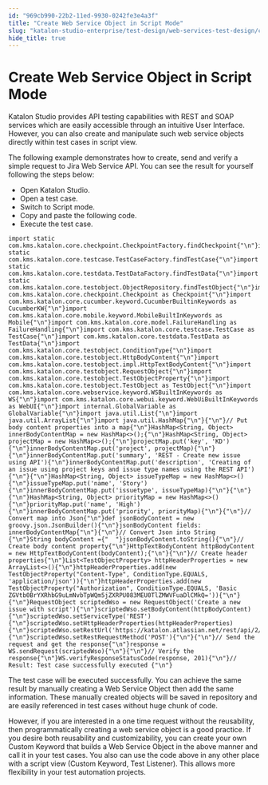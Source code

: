 ```yaml
---
id: "969cb990-22b2-11ed-9930-0242fe3e4a3f"
title: "Create Web Service Object in Script Mode"
slug: "katalon-studio-enterprise/test-design/web-services-test-design/create-web-service-object-in-script-mode"
hide_title: true
---
```

  

# <a id="id" class="anchor_top_offset"/><a id="ariaid-title1" class="anchor_top_offset"/>Create Web Service Object in Script Mode

  
    
<p xmlns="http://www.w3.org/1999/xhtml" className="p">Katalon Studio provides API testing capabilities with REST and   SOAP services which are easily accessible through an intuitive User   Interface. However, you can also create and manipulate such web   service objects directly within test cases in script view.</p> 
    
<p xmlns="http://www.w3.org/1999/xhtml" className="p">The following example demonstrates how to create, send and   verify a simple request to Jira Web Service API. You can see the   result for yourself following the steps below:</p> 
    
<ul xmlns="http://www.w3.org/1999/xhtml" className="ul">   <li className="li">Open Katalon Studio.</li>   <li className="li">Open a test case.</li>   <li className="li">Switch to Script mode.</li>   <li className="li">Copy and paste the following code.</li>   <li className="li">Execute the test case.</li> </ul> 
          
<pre xmlns="http://www.w3.org/1999/xhtml" className="pre codeblock"><code>import static com.kms.katalon.core.checkpoint.CheckpointFactory.findCheckpoint{"\n"}import static com.kms.katalon.core.testcase.TestCaseFactory.findTestCase{"\n"}import static com.kms.katalon.core.testdata.TestDataFactory.findTestData{"\n"}import static com.kms.katalon.core.testobject.ObjectRepository.findTestObject{"\n"}import com.kms.katalon.core.checkpoint.Checkpoint as Checkpoint{"\n"}import com.kms.katalon.core.cucumber.keyword.CucumberBuiltinKeywords as CucumberKW{"\n"}import com.kms.katalon.core.mobile.keyword.MobileBuiltInKeywords as Mobile{"\n"}import com.kms.katalon.core.model.FailureHandling as FailureHandling{"\n"}import com.kms.katalon.core.testcase.TestCase as TestCase{"\n"}import com.kms.katalon.core.testdata.TestData as TestData{"\n"}import com.kms.katalon.core.testobject.ConditionType{"\n"}import com.kms.katalon.core.testobject.HttpBodyContent{"\n"}import com.kms.katalon.core.testobject.impl.HttpTextBodyContent{"\n"}import com.kms.katalon.core.testobject.RequestObject{"\n"}import com.kms.katalon.core.testobject.TestObjectProperty{"\n"}import com.kms.katalon.core.testobject.TestObject as TestObject{"\n"}import com.kms.katalon.core.webservice.keyword.WSBuiltInKeywords as WS{"\n"}import com.kms.katalon.core.webui.keyword.WebUiBuiltInKeywords as WebUI{"\n"}import internal.GlobalVariable as GlobalVariable{"\n"}import java.util.List{"\n"}import java.util.ArrayList{"\n"}import java.util.HashMap{"\n"}{"\n"}// Put body content properties into a map{"\n"}HashMap&lt;String, Object&gt; innerBodyContentMap = new HashMap&lt;&gt;();{"\n"}HashMap&lt;String, Object&gt; projectMap = new HashMap&lt;&gt;();{"\n"}projectMap.put('key', 'KD'){"\n"}innerBodyContentMap.put('project', projectMap){"\n"}{"\n"}innerBodyContentMap.put('summary', 'REST - Create new issue using API'){"\n"}innerBodyContentMap.put('description', 'Creating of an issue using project keys and issue type names using the REST API'){"\n"}{"\n"}HashMap&lt;String, Object&gt; issueTypeMap = new HashMap&lt;&gt;(){"\n"}issueTypeMap.put('name', 'Story'){"\n"}innerBodyContentMap.put('issuetype', issueTypeMap){"\n"}{"\n"}{"\n"}HashMap&lt;String, Object&gt; priorityMap = new HashMap&lt;&gt;(){"\n"}priorityMap.put('name', 'High'){"\n"}innerBodyContentMap.put('priority', priorityMap){"\n"}{"\n"}// Convert map into Json{"\n"}def jsonBodyContent = new groovy.json.JsonBuilder(){"\n"}jsonBodyContent fields: innerBodyContentMap{"\n"}{"\n"}// Convert Json into String {"\n"}String bodyContent ={"  "}jsonBodyContent.toString(){"\n"}// Create body content property{"\n"}HttpTextBodyContent httpBodyContent = new HttpTextBodyContent(bodyContent);{"\n"}{"\n"}// Create header properties{"\n"}List&lt;TestObjectProperty&gt; httpHeaderProperties = new ArrayList&lt;&gt;(){"\n"}httpHeaderProperties.add(new TestObjectProperty("Content-Type", ConditionType.EQUALS, 'application/json')){"\n"}httpHeaderProperties.add(new TestObjectProperty("Authorization", ConditionType.EQUALS, 'Basic ZGVtb0BrYXRhbG9uLmNvbTpWQm5jZXRPU083MEU0TlZMWVFuaDlCMkQ=')){"\n"}{"\n"}RequestObject scriptedWso = new RequestObject('Create a new issue with script'){"\n"}scriptedWso.setBodyContent(httpBodyContent){"\n"}scriptedWso.setServiceType('REST'){"\n"}scriptedWso.setHttpHeaderProperties(httpHeaderProperties){"\n"}scriptedWso.setRestUrl('https://katalon.atlassian.net/rest/api/2/issue/?'){"\n"}scriptedWso.setRestRequestMethod('POST'){"\n"}{"\n"}// Send the request and get the response{"\n"}response = WS.sendRequest(scriptedWso){"\n"}{"\n"}// Verify the response{"\n"}WS.verifyResponseStatusCode(response, 201){"\n"}// Result: Test case successfully executed {"\n"}</code></pre> 
        
<p xmlns="http://www.w3.org/1999/xhtml" className="p">The test case will be executed successfully. You can achieve the   same result by manually creating a Web Service Object then add the   same information. These manually created objects will be saved in   repository and are easily referenced in test cases without huge   chunk of code.</p> 
    
<p xmlns="http://www.w3.org/1999/xhtml" className="p">However, if you are interested in a one time request without the   reusability, then programmatically creating a web service object is   a good practice. If you desire both reusability and   customizability, you can create your own Custom Keyword that builds   a Web Service Object in the above manner and call it in your test   cases. You also can use the code above in any other place with a   script view (Custom Keyword, Test Listener). This allows more   flexibility in your test automation projects.</p> 
  

